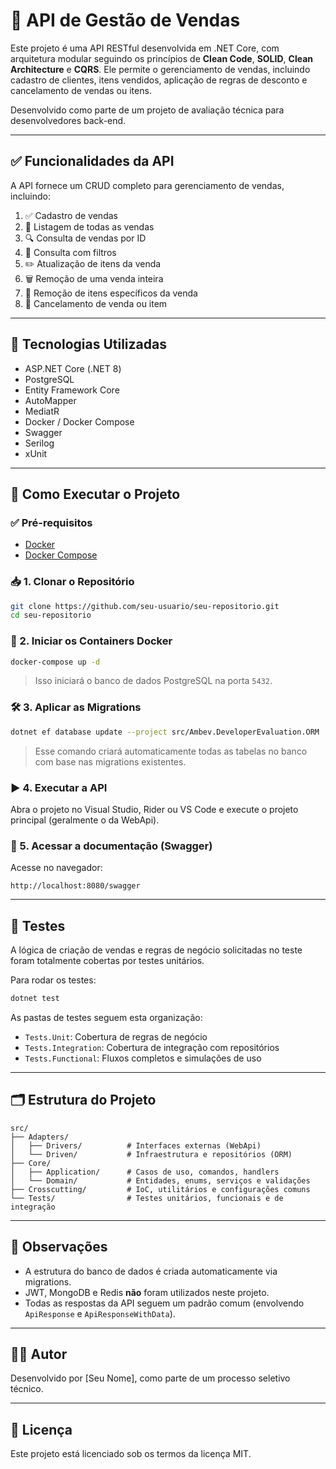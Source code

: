 # 🧾 API de Gestão de Vendas

Este projeto é uma API RESTful desenvolvida em .NET Core, com arquitetura modular seguindo os princípios de **Clean Code**, **SOLID**, **Clean Architecture** e **CQRS**. Ele permite o gerenciamento de vendas, incluindo cadastro de clientes, itens vendidos, aplicação de regras de desconto e cancelamento de vendas ou itens.

Desenvolvido como parte de um projeto de avaliação técnica para desenvolvedores back-end.

---

## ✅ Funcionalidades da API

A API fornece um CRUD completo para gerenciamento de vendas, incluindo:

1. ✅ Cadastro de vendas  
2. 📄 Listagem de todas as vendas  
3. 🔍 Consulta de vendas por ID  
4. 🎯 Consulta com filtros  
5. ✏️ Atualização de itens da venda  
6. 🗑️ Remoção de uma venda inteira  
7. 🧹 Remoção de itens específicos da venda  
8. 🚫 Cancelamento de venda ou item  

---

## 🧰 Tecnologias Utilizadas

- ASP.NET Core (.NET 8)
- PostgreSQL
- Entity Framework Core
- AutoMapper
- MediatR
- Docker / Docker Compose
- Swagger
- Serilog
- xUnit

---

## 🚀 Como Executar o Projeto

### ✅ Pré-requisitos

- [Docker](https://www.docker.com/)
- [Docker Compose](https://docs.docker.com/compose/)

### 📥 1. Clonar o Repositório

```bash
git clone https://github.com/seu-usuario/seu-repositorio.git
cd seu-repositorio
```

### 🐳 2. Iniciar os Containers Docker

```bash
docker-compose up -d
```

> Isso iniciará o banco de dados PostgreSQL na porta `5432`.

### 🛠️ 3. Aplicar as Migrations

```bash
dotnet ef database update --project src/Ambev.DeveloperEvaluation.ORM
```

> Esse comando criará automaticamente todas as tabelas no banco com base nas migrations existentes.

### ▶️ 4. Executar a API

Abra o projeto no Visual Studio, Rider ou VS Code e execute o projeto principal (geralmente o da WebApi).

### 📂 5. Acessar a documentação (Swagger)

Acesse no navegador:

```
http://localhost:8080/swagger
```

---

## 🧪 Testes

A lógica de criação de vendas e regras de negócio solicitadas no teste foram totalmente cobertas por testes unitários.

Para rodar os testes:

```bash
dotnet test
```

As pastas de testes seguem esta organização:

- `Tests.Unit`: Cobertura de regras de negócio
- `Tests.Integration`: Cobertura de integração com repositórios
- `Tests.Functional`: Fluxos completos e simulações de uso

---

## 🗂️ Estrutura do Projeto

```
src/
├── Adapters/
│   ├── Drivers/          # Interfaces externas (WebApi)
│   └── Driven/           # Infraestrutura e repositórios (ORM)
├── Core/
│   ├── Application/      # Casos de uso, comandos, handlers
│   └── Domain/           # Entidades, enums, serviços e validações
├── Crosscutting/         # IoC, utilitários e configurações comuns
└── Tests/                # Testes unitários, funcionais e de integração
```

---

## 📌 Observações

- A estrutura do banco de dados é criada automaticamente via migrations.
- JWT, MongoDB e Redis **não** foram utilizados neste projeto.
- Todas as respostas da API seguem um padrão comum (envolvendo `ApiResponse` e `ApiResponseWithData`).

---

## 👨‍💻 Autor

Desenvolvido por [Seu Nome], como parte de um processo seletivo técnico.

---

## 📃 Licença

Este projeto está licenciado sob os termos da licença MIT.